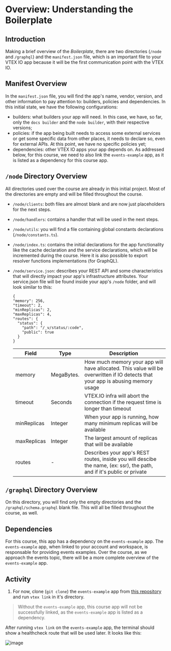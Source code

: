 # Overview: Understanding the Boilerplate

## Introduction

Making a brief overview of the _Boilerplate_, there are two directories (`/node` and `/graphql`) and the `manifest.json` file, which is an important file to your VTEX IO app because it will be the first communication point with the VTEX IO.

## Manifest Overview

In the `manifest.json` file, you will find the app's name, vendor, version, and other information to pay attention to: builders, policies and dependencies. In this initial state, we have the following configurations:

- builders: what builders your app will need. In this case, we have, so far, only the `docs builder` and the `node builder`, with their respective versions;
- policies: if the app being built needs to access some external services or get some specific data from other places, it needs to declare so, even for external APIs. At this point, we have no specific policies yet;
- dependencies: other VTEX IO apps your app depends on. As addressed below, for this course, we need to also link the `events-example` app, as it is listed as a dependency for this course app.

## `/node` Directory Overview

All directories used over the course are already in this initial project. Most of the directories are empty and will be filled throughout the course.

- `/node/clients`: both files are almost blank and are now just placeholders for the next steps.

- `/node/handlers`: contains a handler that will be used in the next steps.

- `/node/utils`: you will find a file containing global constants declarations (`/node/constants.ts`).

- `/node/index.ts`: contains the initial declarations for the app functionality like the cache declaration and the service declarations, which will be incremented during the course. Here it is also possible to export resolver functions implementations (for GraphQL).

- `/node/service.json`: describes your REST API and some characteristics that will directly impact your app's infrastructure attributes.
  Your service.json file will be found inside your app's `/node` folder, and will look similar to this:

  ```
  {
  "memory": 256,
  "timeout": 2,
  "minReplicas": 2,
  "maxReplicas": 4,
  "routes": {
    "status": {
      "path": "/_v/status/:code",
      "public": true
    }
  }
  ```

  | Field       | Type       | Description                                                                                                                      |
  | ----------- | ---------- | -------------------------------------------------------------------------------------------------------------------------------- |
  | memory      | MegaBytes. | How much memory your app will have allocated. This value will be overwritten if IO detects that your app is abusing memory usage |
  | timeout     | Seconds    | VTEX.IO infra will abort the connection if the request time is longer than timeout                                               |
  | minReplicas | Integer    | When your app is running, how many minimum replicas will be available                                                            |
  | maxReplicas | Integer    | The largest amount of replicas that will be available                                                                            |
  | routes      | -          | Describes your app's REST routes, inside you will descibe the name, (ex: ssr), the path, and if it's public or private            |

## `/graphql` Directory Overview

On this directory, you will find only the empty directories and the `/graphql/schema.graphql` blank file. This will all be filled throughout the course, as well.

## Dependencies

For this course, this app has a dependency on the `events-example` app. The `events-example` app, when linked to your account and workspace, is responsable for providing events examples. Over the course, as we approach the events topic, there will be a more complete overview of the `events-example` app.

## Activity

1. For now, clone (`git clone`) the `events-example` app from [this repository](https://github.com/vtex-apps/events-example) and run `vtex link` in it's directory.

> Without the `events-example` app, this course app will not be successfully linked, as the `events-example` app is listed as a dependency.

After running `vtex link` on the `events-example` app, the terminal should show a healthcheck route that will be used later. It looks like this:

![image](https://user-images.githubusercontent.com/43679629/83797811-91777480-a679-11ea-9bc9-9d32ace321d7.png)
